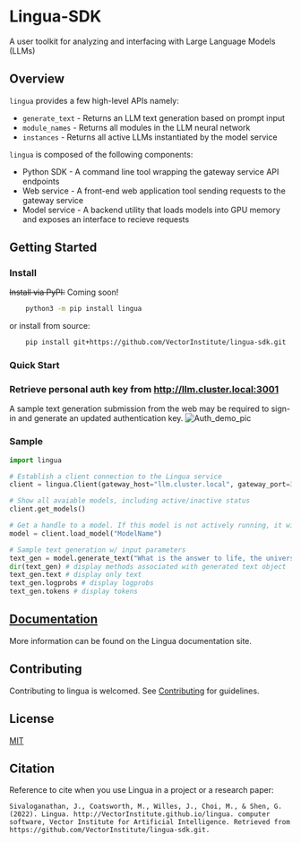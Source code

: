 # Lingua-SDK
A user toolkit for analyzing and interfacing with Large Language Models (LLMs)

<!--
[![PyPI]()]()
[![code checks]()]()
[![integration tests]()]()
[![docs]()]()
[![codecov]()
[![license]()]()
-->

## Overview

``lingua`` provides a few high-level APIs namely:

* `generate_text` - Returns an LLM text generation based on prompt input 
* `module_names` - Returns all modules in the LLM neural network
* `instances` - Returns all active LLMs instantiated by the model service

``lingua`` is composed of the following components:

* Python SDK - A command line tool wrapping the gateway service API endpoints
* Web service - A front-end web application tool sending requests to the gateway service
* Model service - A backend utility that loads models into GPU memory and exposes an interface to recieve requests


## Getting Started

### Install

~~Install via PyPI:~~ Coming soon!

```bash
    python3 -m pip install lingua
```
or install from source:

```bash
    pip install git+https://github.com/VectorInstitute/lingua-sdk.git
```

### Quick Start

### Retrieve personal auth key from http://llm.cluster.local:3001
A sample text generation submission from the web may be required to sign-in and generate an updated authentication key.
![Auth_demo_pic](https://user-images.githubusercontent.com/72175053/210878149-c142e36c-d61b-4b44-984f-3c0f8dec13de.png)

### Sample
```python
import lingua

# Establish a client connection to the Lingua service
client = lingua.Client(gateway_host="llm.cluster.local", gateway_port=3001)

# Show all avaiable models, including active/inactive status
client.get_models()

# Get a handle to a model. If this model is not actively running, it will get launched in the background.
model = client.load_model("ModelName")

# Sample text generation w/ input parameters
text_gen = model.generate_text("What is the answer to life, the universe, and everything?", max_tokens=5, top_k=4, top_p=3, rep_penalty=1, temperature=0.5)
dir(text_gen) # display methods associated with generated text object
text_gen.text # display only text
text_gen.logprobs # display logprobs
text_gen.tokens # display tokens
```

## [Documentation](https://vectorinstitute.github.io/lingua/)
More information can be found on the Lingua documentation site.

## Contributing
Contributing to lingua is welcomed. See [Contributing](https://github.com/VectorInstitute/lingua/blob/main/doc/CONTRIBUTING.md) for
guidelines.

## License
[MIT](LICENSE)

## Citation
Reference to cite when you use Lingua in a project or a research paper:
```
Sivaloganathan, J., Coatsworth, M., Willes, J., Choi, M., & Shen, G. (2022). Lingua. http://VectorInstitute.github.io/lingua. computer software, Vector Institute for Artificial Intelligence. Retrieved from https://github.com/VectorInstitute/lingua-sdk.git. 
```
